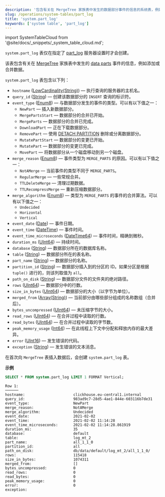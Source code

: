 ```yaml
---
description: '包含有关在 MergeTree 家族表中发生的数据部分事件的信息的系统表，例如添加或合并数据。'
slug: /operations/system-tables/part_log
title: 'system.part_log'
keywords: ['system table', 'part_log']
---
```

import SystemTableCloud from '@site/docs/_snippets/_system_table_cloud.md';

<SystemTableCloud/>

`system.part_log` 表仅在指定了 [part_log](/operations/server-configuration-parameters/settings#part_log) 服务器设置时才会创建。

该表包含有关在 [MergeTree](../../engines/table-engines/mergetree-family/mergetree.md) 家族表中发生的 [data parts](../../engines/table-engines/mergetree-family/custom-partitioning-key.md) 事件的信息，例如添加或合并数据。

`system.part_log` 表包含以下列：

- `hostname` ([LowCardinality(String)](../../sql-reference/data-types/string.md)) — 执行查询的服务器的主机名。
- `query_id` ([String](../../sql-reference/data-types/string.md)) — 创建该数据部分的 `INSERT` 查询的标识符。
- `event_type` ([Enum8](../../sql-reference/data-types/enum.md)) — 与数据部分发生的事件的类型。可以有以下值之一：
    - `NewPart` — 插入新数据部分。
    - `MergePartsStart` — 数据部分的合并已开始。
    - `MergeParts` — 数据部分的合并已完成。
    - `DownloadPart` — 正在下载数据部分。
    - `RemovePart` — 使用 [DETACH PARTITION](/sql-reference/statements/alter/partition#detach-partitionpart) 删除或分离数据部分。
    - `MutatePartStart` — 数据部分的变更已开始。
    - `MutatePart` — 数据部分的变更已完成。
    - `MovePart` — 将数据部分从一个磁盘移动到另一个磁盘。
- `merge_reason` ([Enum8](../../sql-reference/data-types/enum.md)) — 事件类型为 `MERGE_PARTS` 的原因。可以有以下值之一：
    - `NotAMerge` — 当前事件的类型不同于 `MERGE_PARTS`。
    - `RegularMerge` — 一些常规合并。
    - `TTLDeleteMerge` — 清理过期数据。
    - `TTLRecompressMerge` — 重新压缩数据部分。
- `merge_algorithm` ([Enum8](../../sql-reference/data-types/enum.md)) — 类型为 `MERGE_PARTS` 的事件的合并算法。可以有以下值之一：
    - `Undecided`
    - `Horizontal`
    - `Vertical`
- `event_date` ([Date](../../sql-reference/data-types/date.md)) — 事件日期。
- `event_time` ([DateTime](../../sql-reference/data-types/datetime.md)) — 事件时间。
- `event_time_microseconds` ([DateTime64](../../sql-reference/data-types/datetime64.md)) — 事件时间，精确到微秒。
- `duration_ms` ([UInt64](../../sql-reference/data-types/int-uint.md)) — 持续时间。
- `database` ([String](../../sql-reference/data-types/string.md)) — 数据部分所在的数据库名称。
- `table` ([String](../../sql-reference/data-types/string.md)) — 数据部分所在的表名称。
- `part_name` ([String](../../sql-reference/data-types/string.md)) — 数据部分的名称。
- `partition_id` ([String](../../sql-reference/data-types/string.md)) — 数据部分插入到的分区的 ID。如果分区是根据 `tuple()` 进行的，则该列取值为 `all`。
- `path_on_disk` ([String](../../sql-reference/data-types/string.md)) — 数据部分文件的文件夹的绝对路径。
- `rows` ([UInt64](../../sql-reference/data-types/int-uint.md)) — 数据部分中的行数。
- `size_in_bytes` ([UInt64](../../sql-reference/data-types/int-uint.md)) — 数据部分的大小（以字节为单位）。
- `merged_from` ([Array(String)](../../sql-reference/data-types/array.md)) — 当前部分由哪些部分组成的名称数组（合并后）。
- `bytes_uncompressed` ([UInt64](../../sql-reference/data-types/int-uint.md)) — 未压缩字节的大小。
- `read_rows` ([UInt64](../../sql-reference/data-types/int-uint.md)) — 在合并过程中读取的行数。
- `read_bytes` ([UInt64](../../sql-reference/data-types/int-uint.md)) — 在合并过程中读取的字节数。
- `peak_memory_usage` ([Int64](../../sql-reference/data-types/int-uint.md)) — 在此线程上下文中分配和释放内存的最大差异。
- `error` ([UInt16](../../sql-reference/data-types/int-uint.md)) — 发生错误的代码。
- `exception` ([String](../../sql-reference/data-types/string.md)) — 发生错误的文本消息。

在首次向 `MergeTree` 表插入数据后，会创建 `system.part_log` 表。

**示例**

``` sql
SELECT * FROM system.part_log LIMIT 1 FORMAT Vertical;
```

``` text
Row 1:
──────
hostname:                      clickhouse.eu-central1.internal
query_id:                      983ad9c7-28d5-4ae1-844e-603116b7de31
event_type:                    NewPart
merge_reason:                  NotAMerge
merge_algorithm:               Undecided
event_date:                    2021-02-02
event_time:                    2021-02-02 11:14:28
event_time_microseconds:       2021-02-02 11:14:28.861919
duration_ms:                   35
database:                      default
table:                         log_mt_2
part_name:                     all_1_1_0
partition_id:                  all
path_on_disk:                  db/data/default/log_mt_2/all_1_1_0/
rows:                          115418
size_in_bytes:                 1074311
merged_from:                   []
bytes_uncompressed:            0
read_rows:                     0
read_bytes:                    0
peak_memory_usage:             0
error:                         0
exception:
```

